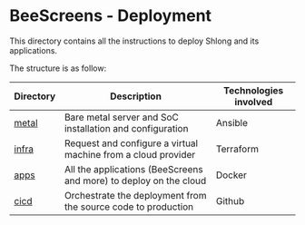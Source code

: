 # **BeeScreens** - Deployment

This directory contains all the instructions to deploy Shlong and its applications.

The structure is as follow:

| Directory        | Description                                                       | Technologies involved |
|------------------|-------------------------------------------------------------------|-----------------------|
| [metal](./metal) | Bare metal server and SoC installation and configuration          | Ansible               |
| [infra](./infra) | Request and configure a virtual machine from a cloud provider     | Terraform             |
| [apps](./apps)   | All the applications (BeeScreens and more) to deploy on the cloud | Docker                |
| [cicd](./cicd)   | Orchestrate the deployment from the source code to production     | Github                |
